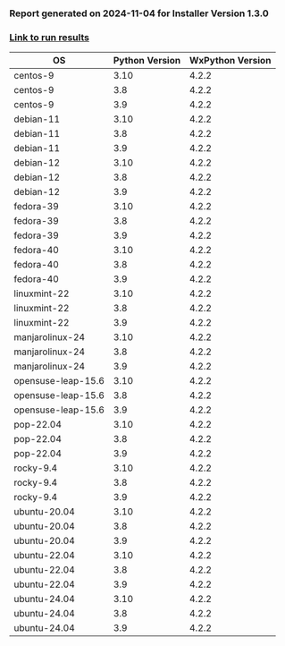 ### Report generated on 2024-11-04 for Installer Version 1.3.0
### [Link to run results](https://github.com/wieluk/psychopy_linux_installer/actions/runs/11664855943)

| OS | Python Version | WxPython Version |
|---|---|---|
| centos-9 | 3.10 | 4.2.2 |
| centos-9 | 3.8 | 4.2.2 |
| centos-9 | 3.9 | 4.2.2 |
| debian-11 | 3.10 | 4.2.2 |
| debian-11 | 3.8 | 4.2.2 |
| debian-11 | 3.9 | 4.2.2 |
| debian-12 | 3.10 | 4.2.2 |
| debian-12 | 3.8 | 4.2.2 |
| debian-12 | 3.9 | 4.2.2 |
| fedora-39 | 3.10 | 4.2.2 |
| fedora-39 | 3.8 | 4.2.2 |
| fedora-39 | 3.9 | 4.2.2 |
| fedora-40 | 3.10 | 4.2.2 |
| fedora-40 | 3.8 | 4.2.2 |
| fedora-40 | 3.9 | 4.2.2 |
| linuxmint-22 | 3.10 | 4.2.2 |
| linuxmint-22 | 3.8 | 4.2.2 |
| linuxmint-22 | 3.9 | 4.2.2 |
| manjarolinux-24 | 3.10 | 4.2.2 |
| manjarolinux-24 | 3.8 | 4.2.2 |
| manjarolinux-24 | 3.9 | 4.2.2 |
| opensuse-leap-15.6 | 3.10 | 4.2.2 |
| opensuse-leap-15.6 | 3.8 | 4.2.2 |
| opensuse-leap-15.6 | 3.9 | 4.2.2 |
| pop-22.04 | 3.10 | 4.2.2 |
| pop-22.04 | 3.8 | 4.2.2 |
| pop-22.04 | 3.9 | 4.2.2 |
| rocky-9.4 | 3.10 | 4.2.2 |
| rocky-9.4 | 3.8 | 4.2.2 |
| rocky-9.4 | 3.9 | 4.2.2 |
| ubuntu-20.04 | 3.10 | 4.2.2 |
| ubuntu-20.04 | 3.8 | 4.2.2 |
| ubuntu-20.04 | 3.9 | 4.2.2 |
| ubuntu-22.04 | 3.10 | 4.2.2 |
| ubuntu-22.04 | 3.8 | 4.2.2 |
| ubuntu-22.04 | 3.9 | 4.2.2 |
| ubuntu-24.04 | 3.10 | 4.2.2 |
| ubuntu-24.04 | 3.8 | 4.2.2 |
| ubuntu-24.04 | 3.9 | 4.2.2 |
